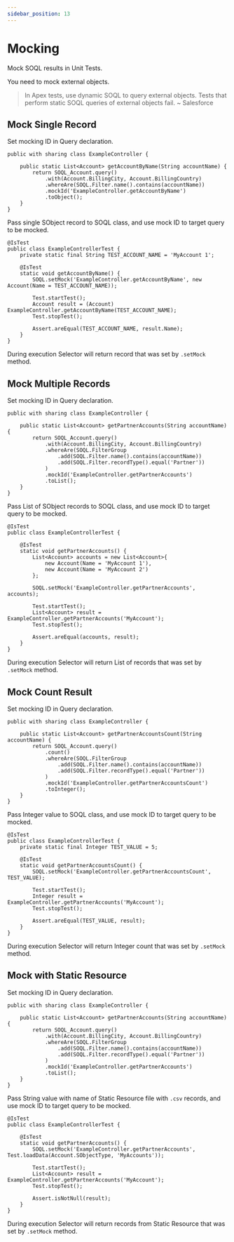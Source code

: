```yaml
---
sidebar_position: 13
---
```


# Mocking

Mock SOQL results in Unit Tests.

You need to mock external objects.

> In Apex tests, use dynamic SOQL to query external objects. Tests that perform static SOQL queries of external objects fail. ~ Salesforce

## Mock Single Record

Set mocking ID in Query declaration.

```apex
public with sharing class ExampleController {

    public static List<Account> getAccountByName(String accountName) {
        return SOQL_Account.query()
            .with(Account.BillingCity, Account.BillingCountry)
            .whereAre(SOQL.Filter.name().contains(accountName))
            .mockId('ExampleController.getAccountByName')
            .toObject();
    }
}
```

Pass single SObject record to SOQL class, and use mock ID to target query to be mocked.

```apex
@IsTest
public class ExampleControllerTest {
    private static final String TEST_ACCOUNT_NAME = 'MyAccount 1';

    @IsTest
    static void getAccountByName() {
        SOQL.setMock('ExampleController.getAccountByName', new Account(Name = TEST_ACCOUNT_NAME));

        Test.startTest();
        Account result = (Account) ExampleController.getAccountByName(TEST_ACCOUNT_NAME);
        Test.stopTest();

        Assert.areEqual(TEST_ACCOUNT_NAME, result.Name);
    }
}
```

During execution Selector will return record that was set by `.setMock` method.

## Mock Multiple Records

Set mocking ID in Query declaration.

```apex
public with sharing class ExampleController {

    public static List<Account> getPartnerAccounts(String accountName) {
        return SOQL_Account.query()
            .with(Account.BillingCity, Account.BillingCountry)
            .whereAre(SOQL.FilterGroup
                .add(SOQL.Filter.name().contains(accountName))
                .add(SOQL.Filter.recordType().equal('Partner'))
            )
            .mockId('ExampleController.getPartnerAccounts')
            .toList();
    }
}
```
Pass List of SObject records to SOQL class, and use mock ID to target query to be mocked.

```apex
@IsTest
public class ExampleControllerTest {

    @IsTest
    static void getPartnerAccounts() {
        List<Account> accounts = new List<Account>{
            new Account(Name = 'MyAccount 1'),
            new Account(Name = 'MyAccount 2')
        };

        SOQL.setMock('ExampleController.getPartnerAccounts', accounts);

        Test.startTest();
        List<Account> result = ExampleController.getPartnerAccounts('MyAccount');
        Test.stopTest();

        Assert.areEqual(accounts, result);
    }
}
```

During execution Selector will return List of records that was set by `.setMock` method.

## Mock Count Result

Set mocking ID in Query declaration.

```apex
public with sharing class ExampleController {

    public static List<Account> getPartnerAccountsCount(String accountName) {
        return SOQL_Account.query()
            .count()
            .whereAre(SOQL.FilterGroup
                .add(SOQL.Filter.name().contains(accountName))
                .add(SOQL.Filter.recordType().equal('Partner'))
            )
            .mockId('ExampleController.getPartnerAccountsCount')
            .toInteger();
    }
}
```
Pass Integer value to SOQL class, and use mock ID to target query to be mocked.

```apex
@IsTest
public class ExampleControllerTest {
    private static final Integer TEST_VALUE = 5;

    @IsTest
    static void getPartnerAccountsCount() {
        SOQL.setMock('ExampleController.getPartnerAccountsCount', TEST_VALUE);

        Test.startTest();
        Integer result = ExampleController.getPartnerAccounts('MyAccount');
        Test.stopTest();

        Assert.areEqual(TEST_VALUE, result);
    }
}
```

During execution Selector will return Integer count that was set by `.setMock` method.

## Mock with Static Resource

Set mocking ID in Query declaration.

```apex
public with sharing class ExampleController {

    public static List<Account> getPartnerAccounts(String accountName) {
        return SOQL_Account.query()
            .with(Account.BillingCity, Account.BillingCountry)
            .whereAre(SOQL.FilterGroup
                .add(SOQL.Filter.name().contains(accountName))
                .add(SOQL.Filter.recordType().equal('Partner'))
            )
            .mockId('ExampleController.getPartnerAccounts')
            .toList();
    }
}
```

Pass String value with name of Static Resource file with `.csv` records, and use mock ID to target query to be mocked.

```apex
@IsTest
public class ExampleControllerTest {

    @IsTest
    static void getPartnerAccounts() {
        SOQL.setMock('ExampleController.getPartnerAccounts', Test.loadData(Account.SObjectType, 'MyAccounts'));

        Test.startTest();
        List<Account> result = ExampleController.getPartnerAccounts('MyAccount');
        Test.stopTest();

        Assert.isNotNull(result);
    }
}
```

During execution Selector will return records from Static Resource that was set by `.setMock` method.
